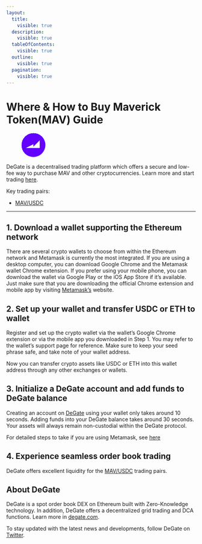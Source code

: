 ```yaml
---
layout:
  title:
    visible: true
  description:
    visible: true
  tableOfContents:
    visible: true
  outline:
    visible: true
  pagination:
    visible: true
---
```


# Where & How to Buy Maverick Token(MAV) Guide

<figure><img src="../.gitbook/assets/mav_0x7448c7456a97769f6cd04f1e83a4a23ccdc46abd1711367647361.jpg" alt="MAV" width="64" style="border-radius: 50%;"><figcaption></figcaption></figure>

DeGate is a decentralised trading platform which offers a secure and low-fee way to purchase MAV and other cryptocurrencies. Learn more and start trading [here](https://app.degate.com/trade/USDC/0x7448c7456a97769f6cd04f1e83a4a23ccdc46abd?utm_source=howtobuy).&#x20;

Key trading pairs:

* [MAV/USDC](https://app.degate.com/trade/USDC/0x7448c7456a97769f6cd04f1e83a4a23ccdc46abd?utm_source=howtobuy)

***

## 1. Download a wallet supporting the Ethereum network

There are several crypto wallets to choose from within the Ethereum network and Metamask is currently the most integrated. If you are using a desktop computer, you can download Google Chrome and the Metamask wallet Chrome extension. If you prefer using your mobile phone, you can download the wallet via Google Play or the iOS App Store if it’s available. Just make sure that you are downloading the official Chrome extension and mobile app by visiting [Metamask’s](https://metamask.io/) website.

## 2. Set up your wallet and transfer USDC or ETH to wallet

Register and set up the crypto wallet via the wallet’s Google Chrome extension or via the mobile app you downloaded in Step 1. You may refer to the wallet’s support page for reference. Make sure to keep your seed phrase safe, and take note of your wallet address.&#x20;

Now you can transfer crypto assets like USDC or ETH into this wallet address through any other exchanges or wallets.

## 3. Initialize a DeGate account and add funds to DeGate balance

Creating an account on [DeGate](https://app.degate.com/?utm_source=MAV_howtobuy) using your wallet only takes around 10 seconds. Adding funds into your DeGate balance takes around 30 seconds. Your assets will always remain non-custodial within the DeGate protocol.

For detailed steps to take if you are using Metamask, see [here](https://docs.degate.com/v/product_en/main-features/wallet-connectivity/metamask)

## 4. Experience seamless order book trading

DeGate offers excellent liquidity for the [MAV/USDC](https://app.degate.com/trade/USDC/0x7448c7456a97769f6cd04f1e83a4a23ccdc46abd?utm_source=howtobuy) trading pairs.&#x20;

## About DeGate

DeGate is a spot order book DEX on Ethereum built with Zero-Knowledge technology. In addition, DeGate offers a decentralized grid trading and DCA functions. Learn more in [degate.com](https://degate.com/?utm_source=MAV_howtobuy).

To stay updated with the latest news and developments, follow DeGate on [Twitter](https://twitter.com/degatedex).
